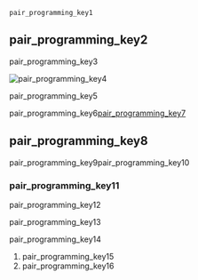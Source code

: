 ```ngMeta
pair_programming_key1
```
## pair_programming_key2
pair_programming_key3

![pair_programming_key4](https://merakidebug.s3.ap-south-1.amazonaws.com/course_images/samvaad-tech/asset/1_IMG_20181010_161929237.jpg)

pair_programming_key5

pair_programming_key6[pair_programming_key7](YhV4TaZaB84)


## pair_programming_key8
pair_programming_key9pair_programming_key10

### pair_programming_key11
pair_programming_key12

pair_programming_key13

pair_programming_key14

1. pair_programming_key15
2. pair_programming_key16
